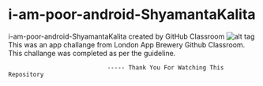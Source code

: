 # i-am-poor-android-ShyamantaKalita
i-am-poor-android-ShyamantaKalita created by GitHub Classroom
![alt tag](https://github.com/londonappbrewery/i-am-poor-android-ShyamantaKalita/final_screenshoot.png)
This was an app challange from London App Brewery Github Classroom.
This challange was completed as per the guideline.
			
								----- Thank You For Watching This Repository
